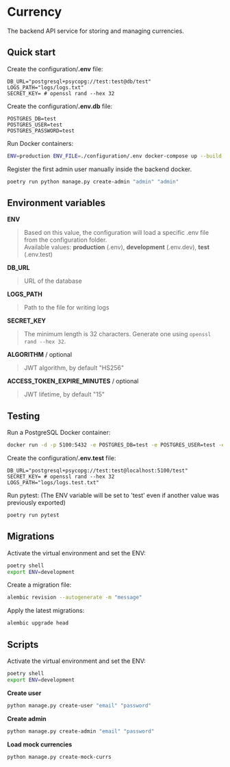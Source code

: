 # Currency
The backend API service for storing and managing currencies.

## Quick start
Create the configuration/**.env** file:
```env
DB_URL="postgresql+psycopg://test:test@db/test"
LOGS_PATH="logs/logs.txt"
SECRET_KEY= # openssl rand --hex 32
```
Create the configuration/**.env.db** file:
```env
POSTGRES_DB=test
POSTGRES_USER=test
POSTGRES_PASSWORD=test
```
Run Docker containers:
```bash
ENV=production ENV_FILE=./configuration/.env docker-compose up --build
```
Register the first admin user manually inside the backend docker.
```bash
poetry run python manage.py create-admin "admin" "admin"
```

## Environment variables

**ENV**
> Based on this value, the configuration will load a specific .env file from the configuration folder.\
Available values: **production** (.env), **development** (.env.dev), **test** (.env.test)

**DB_URL**
> URL of the database

**LOGS_PATH**
> Path to the file for writing logs

**SECRET_KEY**
> The minimum length is 32 characters. Generate one using `openssl rand --hex 32`.

**ALGORITHM** / optional
> JWT algorithm, by default "HS256"

**ACCESS_TOKEN_EXPIRE_MINUTES** / optional
> JWT lifetime, by default "15"

## Testing
Run a PostgreSQL Docker container:
```bash
docker run -d -p 5100:5432 -e POSTGRES_DB=test -e POSTGRES_USER=test -e POSTGRES_PASSWORD=test postgres
```
Create the configuration/**.env.test** file:
```env
DB_URL="postgresql+psycopg://test:test@localhost:5100/test"
SECRET_KEY= # openssl rand --hex 32
LOGS_PATH="logs/logs.test.txt"
```
Run pytest: (The ENV variable will be set to 'test' even if another value was previously exported)
```bash
poetry run pytest
```

## Migrations
Activate the virtual environment and set the ENV:
```bash
poetry shell
export ENV=development
```
Create a migration file:
```bash
alembic revision --autogenerate -m "message"
```
Apply the latest migrations:
```bash
alembic upgrade head
```

## Scripts
Activate the virtual environment and set the ENV:
```bash
poetry shell
export ENV=development
```
**Create user**
```bash
python manage.py create-user "email" "password"
```
**Create admin**
```bash
python manage.py create-admin "email" "password"
```
**Load mock currencies**
```bash
python manage.py create-mock-currs
```
